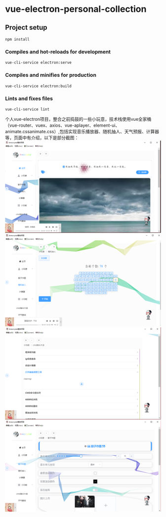 # vue-electron-personal-collection

## Project setup
```
npm install
```

### Compiles and hot-reloads for development
```
vue-cli-service electron:serve
```

### Compiles and minifies for production
```
vue-cli-service electron:build
```

### Lints and fixes files
```
vue-cli-service lint
```

个人vue-electron项目，整合之前捣鼓的一些小玩意，技术栈使用vue全家桶（vue-router、vuex、axios、vue-aplayer、element-ui、animate.cssanimate.css）,包括实现音乐播放器、随机抽人、天气预报、计算器等，页面中有介绍，以下是部分截图：
![introduction1](https://github.com/Areocrystal/vue-electron-personal-collection/blob/master/introduction/1.PNG "首页")
![introduction2](https://github.com/Areocrystal/vue-electron-personal-collection/blob/master/introduction/2.PNG "随机抽人")
![introduction3](https://github.com/Areocrystal/vue-electron-personal-collection/blob/master/introduction/3.PNG "windows cmd指令大全")
![introduction4](https://github.com/Areocrystal/vue-electron-personal-collection/blob/master/introduction/4.PNG "骰子作图")
